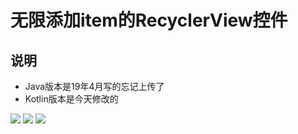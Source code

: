 # 无限添加item的RecyclerView控件
## 说明
- Java版本是19年4月写的忘记上传了
- Kotlin版本是今天修改的

[![](https://img.shields.io/badge/Dart-No-red)](https://android-arsenal.com/api?level=14) [![](https://img.shields.io/badge/Kotlin-Yes-orange)](https://www.kotlincn.net/docs/reference/android-overview.html)  [![](https://img.shields.io/badge/AndroidX-Yes-brightgreen)](https://developer.android.google.cn/jetpack/androidx)
